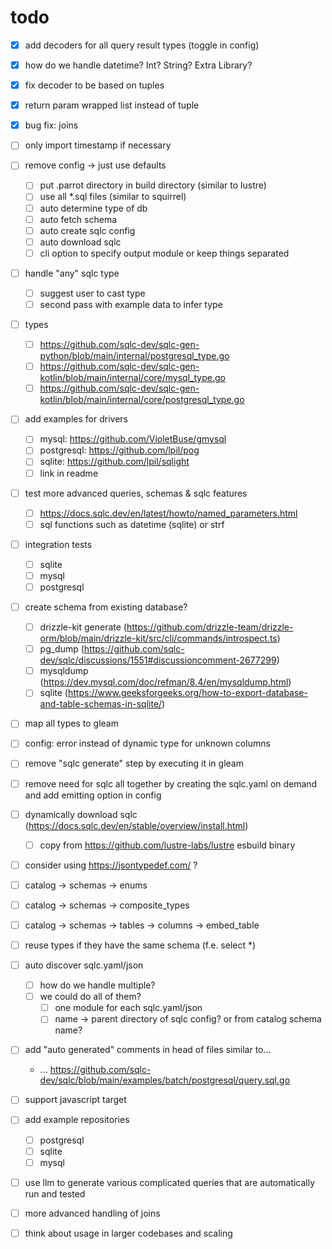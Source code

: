 # todo

- [x] add decoders for all query result types (toggle in config)
- [x] how do we handle datetime? Int? String? Extra Library?
- [x] fix decoder to be based on tuples

- [x] return param wrapped list instead of tuple

- [x] bug fix: joins

- [ ] only import timestamp if necessary

- [ ] remove config -> just use defaults
  - [ ] put .parrot directory in build directory (similar to lustre)
  - [ ] use all *.sql files (similar to squirrel)
  - [ ] auto determine type of db
  - [ ] auto fetch schema
  - [ ] auto create sqlc config
  - [ ] auto download sqlc
  - [ ] cli option to specify output module or keep things separated

- [ ] handle "any" sqlc type
  - [ ] suggest user to cast type
  - [ ] second pass with example data to infer type

- [ ] types
  - [ ] https://github.com/sqlc-dev/sqlc-gen-python/blob/main/internal/postgresql_type.go
  - [ ] https://github.com/sqlc-dev/sqlc-gen-kotlin/blob/main/internal/core/mysql_type.go
  - [ ] https://github.com/sqlc-dev/sqlc-gen-kotlin/blob/main/internal/core/postgresql_type.go

- [ ] add examples for drivers
  - [ ] mysql: https://github.com/VioletBuse/gmysql
  - [ ] postgresql: https://github.com/lpil/pog
  - [ ] sqlite: https://github.com/lpil/sqlight
  - [ ] link in readme

- [ ] test more advanced queries, schemas & sqlc features
  - [ ] https://docs.sqlc.dev/en/latest/howto/named_parameters.html
  - [ ] sql functions such as datetime (sqlite) or strf

- [ ] integration tests
  - [ ] sqlite
  - [ ] mysql
  - [ ] postgresql

- [ ] create schema from existing database?
  - [ ] drizzle-kit generate (https://github.com/drizzle-team/drizzle-orm/blob/main/drizzle-kit/src/cli/commands/introspect.ts)
  - [ ] pg_dump (https://github.com/sqlc-dev/sqlc/discussions/1551#discussioncomment-2677299)
  - [ ] mysqldump (https://dev.mysql.com/doc/refman/8.4/en/mysqldump.html)
  - [ ] sqlite (https://www.geeksforgeeks.org/how-to-export-database-and-table-schemas-in-sqlite/)

- [ ] map all types to gleam
- [ ] config: error instead of dynamic type for unknown columns

- [ ] remove "sqlc generate" step by executing it in gleam
- [ ] remove need for sqlc all together by creating the sqlc.yaml on demand and add emitting option in config
- [ ] dynamically download sqlc (https://docs.sqlc.dev/en/stable/overview/install.html)
  - [ ] copy from https://github.com/lustre-labs/lustre esbuild binary

- [ ] consider using https://jsontypedef.com/ ?

- [ ] catalog -> schemas -> enums
- [ ] catalog -> schemas -> composite_types
- [ ] catalog -> schemas -> tables -> columns -> embed_table

- [ ] reuse types if they have the same schema (f.e. select *)

- [ ] auto discover sqlc.yaml/json
  - [ ] how do we handle multiple?
  - [ ] we could do all of them?
    - [ ] one module for each sqlc.yaml/json
    - [ ] name -> parent directory of sqlc config? or from catalog schema name?

- [ ] add "auto generated" comments in head of files similar to...
  - ... https://github.com/sqlc-dev/sqlc/blob/main/examples/batch/postgresql/query.sql.go

- [ ] support javascript target

- [ ] add example repositories
  - [ ] postgresql
  - [ ] sqlite
  - [ ] mysql

- [ ] use llm to generate various complicated queries that are automatically run and tested

- [ ] more advanced handling of joins

- [ ] think about usage in larger codebases and scaling
